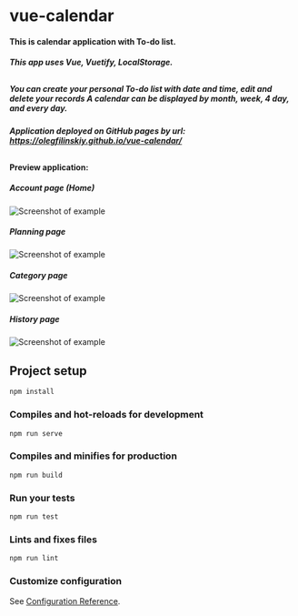 # vue-calendar

#### This is calendar application with To-do list.

##### This app uses Vue, Vuetify, LocalStorage.
##
##### You can create your personal To-do list with date and time, edit and delete your records A calendar can be displayed by month, week, 4 day, and every day.

##### Application deployed on GitHub pages by url: https://olegfilinskiy.github.io/vue-calendar/

##
#### Preview application:
##### Account page (Home)
![Screenshot of example](https://github.com/OlegFilinskiy/vue-calendar/tree/src/assets/screenshot_5.png)
##### Planning page
![Screenshot of example](https://github.com/OlegFilinskiy/vue-calendar/tree/src/assets/screenshot_6.png)
##### Category page
![Screenshot of example](https://github.com/OlegFilinskiy/vue-calendar/tree/src/assets/screenshot_7.png)
##### History page
![Screenshot of example](https://github.com/OlegFilinskiy/vue-calendar/tree/src/assets/screenshot_8.png)


## Project setup
```
npm install
```

### Compiles and hot-reloads for development
```
npm run serve
```

### Compiles and minifies for production
```
npm run build
```

### Run your tests
```
npm run test
```

### Lints and fixes files
```
npm run lint
```

### Customize configuration
See [Configuration Reference](https://cli.vuejs.org/config/).
